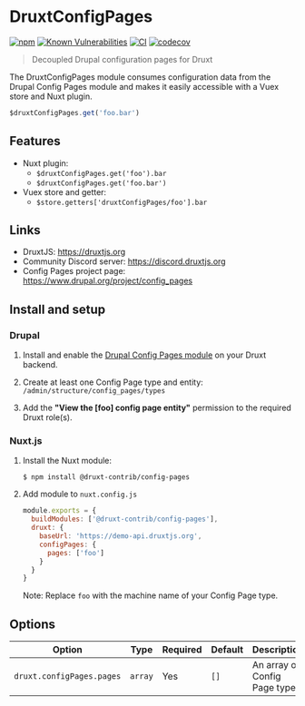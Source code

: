 # DruxtConfigPages

[![npm](https://badgen.net/npm/v/@druxt-contrib/config-pages)](https://www.npmjs.com/package/@druxt-contrib/config-pages)
[![Known Vulnerabilities](https://snyk.io/test/github/Decipher/druxt-config-pages/badge.svg?targetFile=package.json)](https://snyk.io/test/github/Decipher/druxt-config-pages?targetFile=package.json)
[![CI](https://github.com/Decipher/druxt-config-pages/actions/workflows/ci.yml/badge.svg)](https://github.com/Decipher/druxt-config-pages/actions/workflows/ci.yml)
[![codecov](https://codecov.io/gh/Decipher/druxt-config-pages/branch/main/graph/badge.svg?token=TwCLJOKEjm)](https://codecov.io/gh/Decipher/druxt-config-pages)

> Decoupled Drupal configuration pages for Druxt

The DruxtConfigPages module consumes configuration data from the Drupal Config
Pages module and makes it easily accessible with a Vuex store and Nuxt plugin.

```js
$druxtConfigPages.get('foo.bar')
```

## Features

- Nuxt plugin:
  - `$druxtConfigPages.get('foo').bar`
  - `$druxtConfigPages.get('foo.bar')`
- Vuex store and getter:
  - `$store.getters['druxtConfigPages/foo'].bar`

## Links

- DruxtJS: https://druxtjs.org
- Community Discord server: https://discord.druxtjs.org
- Config Pages project page: https://www.drupal.org/project/config_pages

## Install and setup
### Drupal

1. Install and enable the [Drupal Config Pages module](https://www.drupal.org/project/config_pages) on your Druxt backend. 

2. Create at least one Config Page type and entity:
    `/admin/structure/config_pages/types`

3. Add the **"View the [foo] config page entity"** permission to the required Druxt role(s). 

### Nuxt.js

1. Install the Nuxt module:

    `$ npm install @druxt-contrib/config-pages`

2. Add module to `nuxt.config.js`

    ```js
    module.exports = {
      buildModules: ['@druxt-contrib/config-pages'],
      druxt: {
        baseUrl: 'https://demo-api.druxtjs.org',
        configPages: {
          pages: ['foo']
        }
      }
    }
    ```

    Note: Replace `foo` with the machine name of your Config Page type.

## Options

| Option | Type | Required | Default | Description |
| --- | --- | --- | --- | --- |
| `druxt.configPages.pages` | `array` | Yes | `[]` | An array of Config Page types. |
